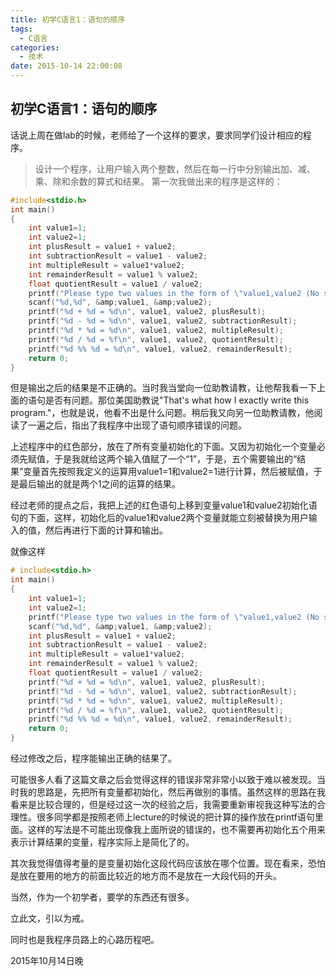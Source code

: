 ```yaml
---
title: 初学C语言1：语句的顺序
tags:
  - C语言
categories:
  - 技术
date: 2015-10-14 22:00:08
---
```


## 初学C语言1：语句的顺序

话说上周在做lab的时候，老师给了一个这样的要求，要求同学们设计相应的程序。

> 设计一个程序，让用户输入两个整数，然后在每一行中分别输出加、减、乘、除和余数的算式和结果。
> 第一次我做出来的程序是这样的：

```c
#include<stdio.h>
int main()
{
    int value1=1;
    int value2=1;
    int plusResult = value1 + value2;
    int subtractionResult = value1 - value2;
    int multipleResult = value1*value2;
    int remainderResult = value1 % value2;
    float quotientResult = value1 / value2;
    printf("Please type two values in the form of \"value1,value2 (No space)\" to calculate the results.\n");
    scanf("%d,%d", &amp;value1, &amp;value2);
    printf("%d + %d = %d\n", value1, value2, plusResult);
    printf("%d - %d = %d\n", value1, value2, subtractionResult);
    printf("%d * %d = %d\n", value1, value2, multipleResult);
    printf("%d / %d = %f\n", value1, value2, quotientResult);
    printf("%d %% %d = %d\n", value1, value2, remainderResult);
    return 0;
}
```

但是输出之后的结果是不正确的。当时我当堂向一位助教请教，让他帮我看一下上面的语句是否有问题。那位美国助教说"That's what how I exactly write this program."，也就是说，他看不出是什么问题。稍后我又向另一位助教请教，他阅读了一遍之后，指出了我程序中出现了语句顺序错误的问题。

上述程序中的红色部分，放在了所有变量初始化的下面。又因为初始化一个变量必须先赋值，于是我就给这两个输入值赋了一个“1”，于是，五个需要输出的“结果”变量首先按照我定义的运算用value1=1和value2=1进行计算，然后被赋值，于是最后输出的就是两个1之间的运算的结果。

经过老师的提点之后，我把上述的红色语句上移到变量value1和value2初始化语句的下面，这样，初始化后的value1和value2两个变量就能立刻被替换为用户输入的值，然后再进行下面的计算和输出。

就像这样

```c
# include<stdio.h>
int main()
{
    int value1=1;
    int value2=1;
    printf("Please type two values in the form of \"value1,value2 (No space)\" to calculate the results.\n");
    scanf("%d,%d", &amp;value1, &amp;value2);
    int plusResult = value1 + value2;
    int subtractionResult = value1 - value2;
    int multipleResult = value1*value2;
    int remainderResult = value1 % value2;
    float quotientResult = value1 / value2;
    printf("%d + %d = %d\n", value1, value2, plusResult);
    printf("%d - %d = %d\n", value1, value2, subtractionResult);
    printf("%d * %d = %d\n", value1, value2, multipleResult);
    printf("%d / %d = %f\n", value1, value2, quotientResult);
    printf("%d %% %d = %d\n", value1, value2, remainderResult);
    return 0;
}
```

经过修改之后，程序能输出正确的结果了。

可能很多人看了这篇文章之后会觉得这样的错误非常非常小以致于难以被发现。当时我的思路是，先把所有变量都初始化，然后再做别的事情。虽然这样的思路在我看来是比较合理的，但是经过这一次的经验之后，我需要重新审视我这种写法的合理性。很多同学都是按照老师上lecture的时候说的把计算的操作放在printf语句里面。这样的写法是不可能出现像我上面所说的错误的，也不需要再初始化五个用来表示计算结果的变量，程序实际上是简化了的。

其次我觉得值得考量的是变量初始化这段代码应该放在哪个位置。现在看来，恐怕是放在要用的地方的前面比较近的地方而不是放在一大段代码的开头。

当然，作为一个初学者，要学的东西还有很多。

立此文，引以为戒。

同时也是我程序员路上的心路历程吧。

2015年10月14日晚
